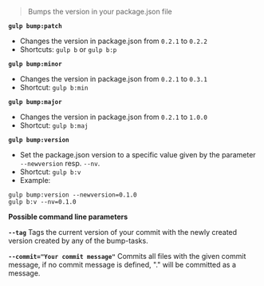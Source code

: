 > Bumps the version in your package.json file

**`gulp bump:patch`**
* Changes the version in package.json from `0.2.1` to `0.2.2`
* Shortcuts: `gulp b` or `gulp b:p` 

**`gulp bump:minor`** 
* Changes the version in package.json from `0.2.1` to `0.3.1`
* Shortcut: `gulp b:min`

**`gulp bump:major`**  
* Changes the version in package.json from `0.2.1` to `1.0.0`
* Shortcut: `gulp b:maj`

**`gulp bump:version`** 
* Set the package.json version to a specific value given by the parameter `--newversion` resp. `--nv`.
* Shortcut: `gulp b:v`
* Example: 
```
gulp bump:version --newversion=0.1.0
gulp b:v --nv=0.1.0
```

**Possible command line parameters** 

**`--tag`**
Tags the current version of your commit with the newly created version created by any of the bump-tasks.

**`--commit="Your commit message"`**
Commits all files with the given commit message, if no commit message is defined, "." will be committed as a message.
